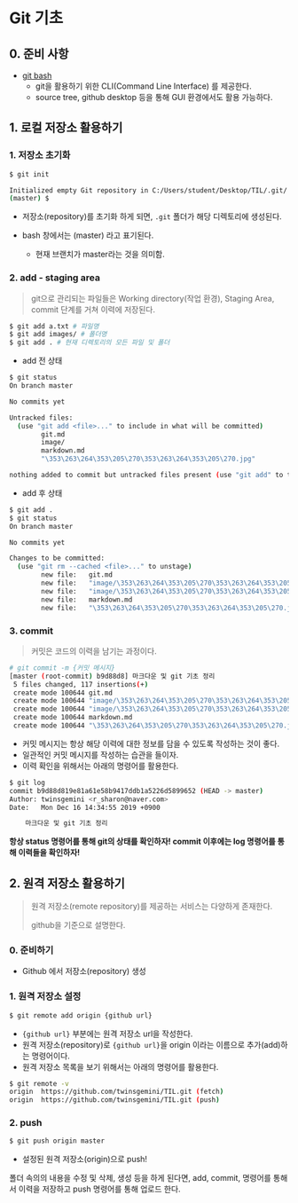 # Git 기초

## 0. 준비 사항

* [git bash](https://gitforwindows.org/)
  * git을 활용하기 위한 CLI(Command Line Interface) 를 제공한다.
  * source tree, github desktop 등을 통해 GUI 환경에서도 활용 가능하다.

## 1. 로컬 저장소 활용하기

### 1. 저장소 초기화

```bash
$ git init

Initialized empty Git repository in C:/Users/student/Desktop/TIL/.git/
(master) $
```


* 저장소(repository)를 초기화 하게 되면, `.git` 폴더가 해당 디렉토리에 생성된다.
* bash 창에서는 (master) 라고 표기된다.

  * 현재 브랜치가 master라는 것을 의미함.

### 2. add - staging area

> git으로 관리되는 파일들은 Working directory(작업 환경), Staging Area, commit 단계를 거쳐 이력에 저장된다.

```bash
$ git add a.txt # 파일명
$ git add images/ # 폴더명
$ git add . # 현재 디렉토리의 모든 파일 및 폴더
```

* add 전 상태

```bash
$ git status
On branch master

No commits yet

Untracked files:
  (use "git add <file>..." to include in what will be committed)
        git.md
        image/
        markdown.md
        "\353\263\264\353\205\270\353\263\264\353\205\270.jpg"

nothing added to commit but untracked files present (use "git add" to track)
```

* add 후 상태

```bash
$ git add .
$ git status
On branch master

No commits yet

Changes to be committed:
  (use "git rm --cached <file>..." to unstage)
        new file:   git.md
        new file:   "image/\353\263\264\353\205\270\353\263\264\353\205\270-1576471241303.jpg"
        new file:   "image/\353\263\264\353\205\270\353\263\264\353\205\270.jpg"
        new file:   markdown.md
        new file:   "\353\263\264\353\205\270\353\263\264\353\205\270.jpg"
```

### 3. commit

> 커밋은 코드의 이력을 남기는 과정이다.

```bash
# git commit -m {커밋 메시지}
[master (root-commit) b9d88d8] 마크다운 및 git 기초 정리
 5 files changed, 117 insertions(+)
 create mode 100644 git.md
 create mode 100644 "image/\353\263\264\353\205\270\353\263\264\353\205\270-1576471241303.jpg"
 create mode 100644 "image/\353\263\264\353\205\270\353\263\264\353\205\270.jpg"
 create mode 100644 markdown.md
 create mode 100644 "\353\263\264\353\205\270\353\263\264\353\205\270.jpg"
```

* 커밋 메시지는 항상 해당 이력에 대한 정보를 담을 수 있도록 작성하는 것이 좋다.
* 일관적인 커밋 메시지를 작성하는 습관을 들이자.
* 이력 확인을 위해서는 아래의 명령어를 활용한다.

```bash
$ git log
commit b9d88d819e81a61e58b9417ddb1a5226d5899652 (HEAD -> master)
Author: twinsgemini <r_sharon@naver.com>
Date:   Mon Dec 16 14:34:55 2019 +0900

    마크다운 및 git 기초 정리
```

**항상 status 명령어를 통해 git의 상태를 확인하자! commit 이후에는 log 명령어를 통해 이력들을 확인하자!**



## 2. 원격 저장소 활용하기

> 원격 저장소(remote repository)를 제공하는 서비스는 다양하게 존재한다.
>
> github을 기준으로 설명한다.

### 0. 준비하기

* Github 에서 저장소(repository) 생성

### 1. 원격 저장소 설정

```bash
$ git remote add origin {github url}
```

* `{github url}` 부분에는 원격 저장소 url을 작성한다.
* 원격 저장소(repository)로 `{github url}`을 origin 이라는 이름으로 추가(add)하는 명령어이다.
* 원격 저장소 목록을 보기 위해서는 아래의 명령어를 활용한다.

```bash
$ git remote -v
origin  https://github.com/twinsgemini/TIL.git (fetch)
origin  https://github.com/twinsgemini/TIL.git (push)
```

### 2. push

```bash
$ git push origin master
```

* 설정된 원격 저장소(origin)으로 push!

폴더 속의의 내용을 수정 및 삭제, 생성 등을 하게 된다면, add, commit, 명령어를 통해서 이력을 저장하고 push 명령어를 통해 업로드 한다.

